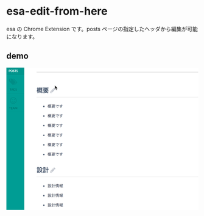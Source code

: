 esa-edit-from-here
==================

esa の Chrome Extension です。posts ページの指定したヘッダから編集が可能になります。

## demo
![esa-edit-from-here-demo](/images/demo.gif?raw=true)
